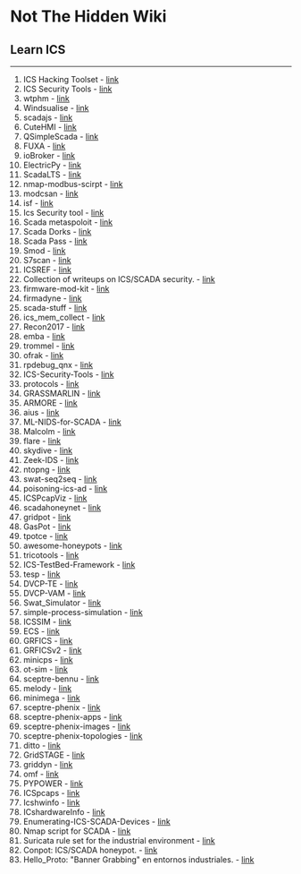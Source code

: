 # Not The Hidden Wiki

## Learn ICS
-----

1. ICS Hacking Toolset - [link](https://github.com/miguelob/ICS-Hacking)
2. ICS Security Tools - [link](https://github.com/ITI/ICS-Security-Tools)
3. wtphm - [link](https://github.com/lkev/wtphm)
4. Windsualise - [link](https://github.com/kim-ja/Windsualise)
5. scadajs - [link](https://github.com/aktos-io/scada.js)
6. CuteHMI - [link](https://github.com/michpolicht/CuteHMI)
7. QSimpleScada - [link](https://github.com/IndeemaSoftware/QSimpleScada)
8. FUXA - [link](https://github.com/frangoteam/FUXA)
9. ioBroker - [link](https://github.com/ioBroker/ioBroker)
10. ElectricPy - [link](https://github.com/engineerjoe440/ElectricPy)
11. ScadaLTS - [link](https://github.com/SCADA-LTS/Scada-LTS)
12. nmap-modbus-scirpt - [link](https://github.com/lucif3rSoul/nmap-for-scan-modbus)
13. modcsan - [link](https://github.com/moki-ics/modscan)
14. isf - [link](https://github.com/dark-lbp/isf)
15. Ics Security tool -  [link](https://github.com/ITI/ICS-Security-Tools/tree/master/tools/mirrored)
16. Scada metaspoloit - [link](https://github.com/w3h/icsmaster/blob/master/SCADA_Metasploit_Modules.csv)
17. Scada Dorks -  [link](https://github.com/w3h/icsmaster/blob/master/Scada_Dorks.csv)
18. Scada Pass - [link](https://github.com/w3h/icsmaster/blob/master/Scada_Password.csv)
19. Smod - [link](https://github.com/0x0mar/smod)
20. S7scan - [link](https://github.com/klsecservices/s7scan)
21. ICSREF - [link](https://github.com/momalab/ICSREF)
22. Collection of writeups on ICS/SCADA security. - [link](https://github.com/neutrinoguy/awesome-ics-writeups)
23. firmware-mod-kit - [link](https://github.com/mirror/firmware-mod-kit)
24. firmadyne - [link](https://github.com/firmadyne/firmadyne)
25. scada-stuff - [link](https://github.com/nezza/scada-stuff)
26. ics_mem_collect - [link](https://github.com/mandiant/ics_mem_collect)
27. Recon2017 - [link](https://github.com/rigmar/Recon2017)
28. emba - [link](https://github.com/e-m-b-a/emba)
29. trommel - [link](https://github.com/CERTCC/trommel)
30. ofrak - [link](https://github.com/redballoonsecurity/ofrak)
31. rpdebug_qnx - [link](https://github.com/mandiant/rpdebug_qnx)
32. ICS-Security-Tools - [link](https://github.com/ITI/ICS-Security-Tools/tree/master/tools)
33. protocols - [link](https://github.com/ITI/ICS-Security-Tools/tree/master/protocols)
34. GRASSMARLIN - [link](https://github.com/nsacyber/GRASSMARLIN)
35. ARMORE - [link](https://github.com/ITI/ARMORE)
36. aius - [link](https://github.com/ITI/aius)
37. ML-NIDS-for-SCADA - [link](https://github.com/Rocionightwater/ML-NIDS-for-SCADA)
38. Malcolm - [link](https://github.com/cisagov/Malcolm)
39. flare - [link](https://github.com/austin-taylor/flare)
40. skydive - [link](https://github.com/skydive-project/skydive)
41. Zeek-IDS - [link](https://github.com/smartgridadsc/Goose-protocol-parser-for-Zeek-IDS)
42. ntopng - [link](https://github.com/ntop/ntopng)
43. swat-seq2seq - [link](https://github.com/jukworks/swat-seq2seq)
44. poisoning-ics-ad - [link](https://github.com/mkravchik/poisoning-ics-ad)
45. ICSPcapViz - [link](https://github.com/cutaway-security/ICSPcapViz)
46. scadahoneynet - [link](https://scadahoneynet.sourceforge.net/)
47. gridpot - [link](https://github.com/sk4ld/gridpot)
48. GasPot - [link](https://github.com/sjhilt/GasPot)
49. tpotce - [link](https://github.com/telekom-security/tpotce)
50. awesome-honeypots - [link](https://github.com/paralax/awesome-honeypots)
51. tricotools - [link](https://github.com/NozomiNetworks/tricotools)
52. ICS-TestBed-Framework - [link](https://github.com/PMaynard/ICS-TestBed-Framework)
53. tesp - [link](https://github.com/pnnl/tesp/)
55. DVCP-TE - [link](https://github.com/satejnik/DVCP-TE)
56. DVCP-VAM - [link](https://github.com/satejnik/DVCP-VAM)
57. Swat_Simulator - [link](https://github.com/yuqiChen94/Swat_Simulator)
58. simple-process-simulation - [link](https://github.com/arnaudsoullie/simple-process-simulation)
59. ICSSIM - [link](https://github.com/AlirezaDehlaghi/ICSSIM)
60. ECS - [link](https://github.com/sandialabs/ECS)
61. GRFICS - [link](https://github.com/djformby/GRFICS)
62. GRFICSv2 - [link](https://github.com/Fortiphyd/GRFICSv2)
63. minicps - [link](https://github.com/scy-phy/minicps)
64. ot-sim - [link](https://github.com/patsec/ot-sim)
65. sceptre-bennu - [link](https://github.com/sandialabs/sceptre-bennu)
66. melody - [link](https://github.com/iti/melody)
67. minimega - [link](https://github.com/sandia-minimega/minimega)
68. sceptre-phenix - [link](https://github.com/sandialabs/sceptre-phenix)
69. sceptre-phenix-apps - [link](https://github.com/sandialabs/sceptre-phenix-apps)
70. sceptre-phenix-images - [link](https://github.com/sandialabs/sceptre-phenix-images)
71. sceptre-phenix-topologies - [link](https://github.com/sandialabs/sceptre-phenix-topologies)
72. ditto - [link](https://github.com/NREL/ditto)
73. GridSTAGE - [link](https://github.com/pnnl/GridSTAGE)
74. griddyn - [link](https://github.com/llnl/griddyn)
75. omf - [link](https://github.com/dpinney/omf)
76. PYPOWER - [link](https://github.com/rwl/PYPOWER)
77. ICSpcaps - [link](https://github.com/ITI/ICS-Security-Tools/tree/master/pcaps)
78. Icshwinfo - [link](https://github.com/ITI/ICS-Security-Tools/tree/master/hwinfo)
79. ICshardwareInfo - [link](https://github.com/ITI/ICS-Security-Tools/tree/master/hardware)
80. Enumerating-ICS-SCADA-Devices - [link](https://github.com/RoseSecurity/Enumerating-ICS-SCADA-Devices)
81. Nmap script for SCADA - [link](https://github.com/CyberICS/Nmap-script-SCADA)
82. Suricata rule set for the industrial environment - [link](https://github.com/CyberICS/Suricata-Rules-for-ICS-SCADA)
83. Conpot: ICS/SCADA honeypot. - [link](https://github.com/mushorg/conpot)
84. Hello_Proto: "Banner Grabbing" en entornos industriales. - [link](https://github.com/industrialarmy/hello_proto)
